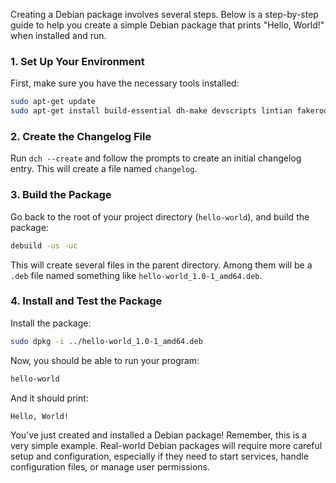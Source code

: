 Creating a Debian package involves several steps. Below is a step-by-step guide to help you create a simple Debian package that prints "Hello, World!" when installed and run.

### 1. Set Up Your Environment

First, make sure you have the necessary tools installed:

```sh
sudo apt-get update
sudo apt-get install build-essential dh-make devscripts lintian fakeroot
```


### 2. Create the Changelog File

Run `dch --create` and follow the prompts to create an initial changelog entry. This will create a file named `changelog`.

### 3. Build the Package

Go back to the root of your project directory (`hello-world`), and build the package:

```sh
debuild -us -uc
```

This will create several files in the parent directory. Among them will be a `.deb` file named something like `hello-world_1.0-1_amd64.deb`.

### 4. Install and Test the Package

Install the package:

```sh
sudo dpkg -i ../hello-world_1.0-1_amd64.deb
```

Now, you should be able to run your program:

```sh
hello-world
```

And it should print:

```sh
Hello, World!
```

You’ve just created and installed a Debian package! Remember, this is a very simple example. Real-world Debian packages will require more careful setup and configuration, especially if they need to start services, handle configuration files, or manage user permissions.